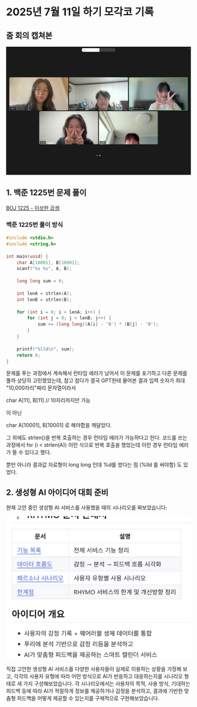 # 2025년 7월 11일 하기 모각코 기록

## 줌 회의 캡쳐본

![줌 회의 캡처](https://github.com/wwwishcom/25Mogakko_Summer-session/blob/main/image/KakaoTalk_20250711_162745175_01.jpg?raw=true)


## 1. 백준 1225번 문제 풀이

[BOJ 1225 - 이상한 곱셈](https://www.acmicpc.net/problem/1225)


### 백준 1225번 풀이 방식

```c
#include <stdio.h>
#include <string.h>

int main(void) {
    char A[10001], B[10001];
    scanf("%s %s", A, B);

    long long sum = 0;

    int lenA = strlen(A);
    int lenB = strlen(B);

    for (int i = 0; i < lenA; i++) {
        for (int j = 0; j < lenB; j++) {
            sum += (long long)(A[i] - '0') * (B[j] - '0');
        }
    }

    printf("%lld\n", sum);
    return 0;
}

```

문제를 푸는 과정에서 계속해서 런타임 에러가 났어서 이 문제를 포기하고 다른 문제를 풀까 상당히 고민했었는데, 참고 참다가 결국 GPT한테 물어본 결과 입력 숫자가 최대 "10,000자리"짜리 문자열이라서

char A[11], B[11] // 10자리까지만 가능

이 아닌

char A[10001], B[10001] 로 해야함을 깨달았다. 

그 외에도 strlen()을 반복 호출하는 경우 런타임 에러가 가능하다고 한다.
코드를 쓰는 과정에서 for (i < strlen(A)) 이런 식으로 반복 호출을 했었는데 이런 경우 런타임 에러가 뜰 수 있다고 했다.

뿐만 아니라 결과값 자료형이 long long 인데 %d를 썼다는 점 (%lld 를 써야함) 도 있었다.


## 2. 생성형 AI 아이디어 대회 준비

현재 고안 중인 생성형 AI 서비스를 사용했을 때의 시나리오를 짜보았습니다:

![대회 준비 과정 중 일부](https://github.com/wwwishcom/25Mogakko_Summer-session/blob/main/image/screenshot.png?raw=true)

직접 고안한 생성형 AI 서비스를 다양한 사용자들이 실제로 이용하는 상황을 가정해 보고, 각각의 사용자 유형에 따라 어떤 방식으로 AI가 반응하고 대응하는지를 시나리오 형태로 세 가지 구성해보았습니다.
각 시나리오에서는 사용자의 목적, 사용 방식, 기대하는 피드백 등에 따라 AI가 적절하게 정보를 제공하거나 감정을 분석하고, 결과에 기반한 맞춤형 피드백을 어떻게 제공할 수 있는지를 구체적으로 구현해보았습니다.

